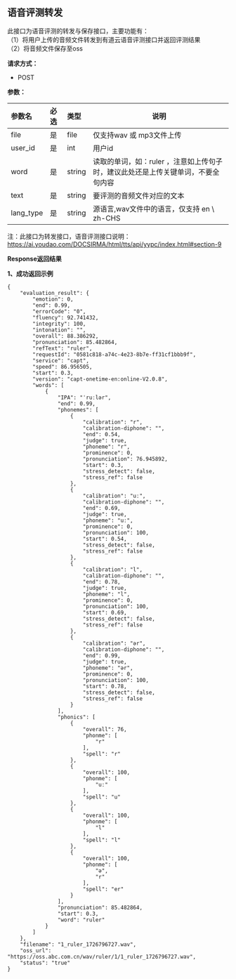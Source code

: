 ## 语音评测转发

此接口为语音评测的转发与保存接口，主要功能有：  
（1）将用户上传的音频文件转发到有道云语音评测接口并返回评测结果  
（2）将音频文件保存至oss


**请求方式：**  
- POST

**参数：**

| 参数名       | 必选 | 类型      | 说明                                          |
|:----------|:---|:--------|---------------------------------------------|
| file      | 是	 | file	   | 仅支持wav 或 mp3文件上传                                  |
| user_id   | 是	 | int	    | 用户id                                        |
| word      | 是	 | string	 | 读取的单词，如：ruler ，注意如上传句子时，建议此处还是上传关键单词，不要全句内容 |
| text      | 是	 | string	 | 要评测的音频文件对应的文本                               |
| lang_type | 是	 | string	 | 源语言,wav文件中的语言，仅支持 en \ zh-CHS               |

注：此接口为转发接口，语音评测接口说明：https://ai.youdao.com/DOCSIRMA/html/tts/api/yypc/index.html#section-9

**Response返回结果**

**1、成功返回示例**

```
{
    "evaluation_result": {
        "emotion": 0,
        "end": 0.99,
        "errorCode": "0",
        "fluency": 92.741432,
        "integrity": 100,
        "intonation": "",
        "overall": 88.386292,
        "pronunciation": 85.482864,
        "refText": "ruler",
        "requestId": "0581c818-a74c-4e23-8b7e-ff31cf1bbb9f",
        "service": "capt",
        "speed": 86.956505,
        "start": 0.3,
        "version": "capt-onetime-en:online-V2.0.8",
        "words": [
            {
                "IPA": "ˈruːlər",
                "end": 0.99,
                "phonemes": [
                    {
                        "calibration": "r",
                        "calibration-diphone": "",
                        "end": 0.54,
                        "judge": true,
                        "phoneme": "r",
                        "prominence": 0,
                        "pronunciation": 76.945892,
                        "start": 0.3,
                        "stress_detect": false,
                        "stress_ref": false
                    },
                    {
                        "calibration": "uː",
                        "calibration-diphone": "",
                        "end": 0.69,
                        "judge": true,
                        "phoneme": "uː",
                        "prominence": 0,
                        "pronunciation": 100,
                        "start": 0.54,
                        "stress_detect": false,
                        "stress_ref": false
                    },
                    {
                        "calibration": "l",
                        "calibration-diphone": "",
                        "end": 0.78,
                        "judge": true,
                        "phoneme": "l",
                        "prominence": 0,
                        "pronunciation": 100,
                        "start": 0.69,
                        "stress_detect": false,
                        "stress_ref": false
                    },
                    {
                        "calibration": "ər",
                        "calibration-diphone": "",
                        "end": 0.99,
                        "judge": true,
                        "phoneme": "ər",
                        "prominence": 0,
                        "pronunciation": 100,
                        "start": 0.78,
                        "stress_detect": false,
                        "stress_ref": false
                    }
                ],
                "phonics": [
                    {
                        "overall": 76,
                        "phonme": [
                            "r"
                        ],
                        "spell": "r"
                    },
                    {
                        "overall": 100,
                        "phonme": [
                            "uː"
                        ],
                        "spell": "u"
                    },
                    {
                        "overall": 100,
                        "phonme": [
                            "l"
                        ],
                        "spell": "l"
                    },
                    {
                        "overall": 100,
                        "phonme": [
                            "ə",
                            "r"
                        ],
                        "spell": "er"
                    }
                ],
                "pronunciation": 85.482864,
                "start": 0.3,
                "word": "ruler"
            }
        ]
    },
    "filename": "1_ruler_1726796727.wav",
    "oss_url": "https://oss.abc.com.cn/wav/ruler/1/1_ruler_1726796727.wav",
    "status": "true"
}
